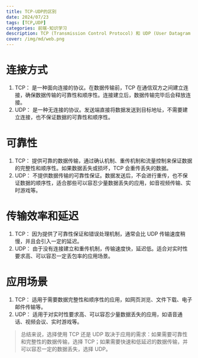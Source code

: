 ```yaml
---
title: TCP-UDP的区别
date: 2024/07/23
tags: [TCP,UDP]
categories: 前端-知识学习
description: TCP (Transmission Control Protocol) 和 UDP (User Datagram Protocol) 是两种常用的网络传输协议。
cover: /img/md/web.png
---
```


# 连接方式
1. TCP： 是一种面向连接的协议。在数据传输前，TCP 在通信双方之间建立连接，确保数据传输的可靠性和顺序性。连接建立后，数据传输完毕后会释放连接。
2. UDP： 是一种无连接的协议。发送端直接将数据发送到目标地址，不需要建立连接，也不保证数据的可靠性和顺序性。
# 可靠性
1. TCP： 提供可靠的数据传输，通过确认机制、重传机制和流量控制来保证数据的完整性和顺序性。如果数据丢失或损坏，TCP 会重传丢失的数据。
2. UDP： 不提供数据传输的可靠性保证。数据发送后，不会进行重传，也不保证数据的顺序性，适合那些可以容忍少量数据丢失的应用，如音视频传输、实时游戏等。
# 传输效率和延迟
1. TCP： 因为提供了可靠性保证和错误处理机制，通常会比 UDP 传输速度稍慢，并且会引入一定的延迟。
2. UDP： 由于没有连接建立和重传机制，传输速度快，延迟低。适合对实时性要求高、可以容忍一定丢包率的应用场景。
# 应用场景
1. TCP： 适用于需要数据完整性和顺序性的应用，如网页浏览、文件下载、电子邮件传输等。
2. UDP： 适用于对实时性要求高、可以容忍少量数据丢失的应用，如语音通话、视频会议、实时游戏等。

>总结来说，选择使用 TCP 还是 UDP 取决于应用的需求：如果需要可靠性和完整性的数据传输，选择 TCP；如果需要快速和低延迟的数据传输，并可以容忍一定的数据丢失，选择 UDP。